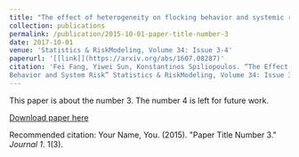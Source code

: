 ```yaml
---
title: "The effect of heterogeneity on flocking behavior and systemic risk"
collection: publications
permalink: /publication/2015-10-01-paper-title-number-3
date: 2017-10-01
venue: 'Statistics & RiskModeling, Volume 34: Issue 3-4'
paperurl: '[[link]](https://arxiv.org/abs/1607.08287)'
citation: 'Fei Fang, Yiwei Sun, Konstantinos Spiliopoulos. “The Effect on Heterogeneity on Flocking
Behavior and System Risk” Statistics & RiskModeling, Volume 34: Issue 3-4 (2017)'
---
```

This paper is about the number 3. The number 4 is left for future work.

[Download paper here](http://academicpages.github.io/files/paper3.pdf)

Recommended citation: Your Name, You. (2015). "Paper Title Number 3." <i>Journal 1</i>. 1(3).
